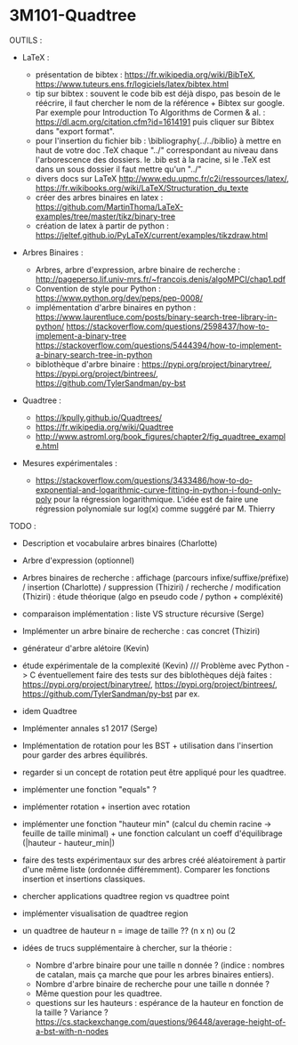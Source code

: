 # 3M101-Quadtree

 OUTILS :
 - LaTeX :
   - présentation de bibtex : https://fr.wikipedia.org/wiki/BibTeX, https://www.tuteurs.ens.fr/logiciels/latex/bibtex.html
   - tip sur bibtex : souvent le code bib est déjà dispo, pas besoin de le réécrire, il faut chercher le nom de la référence + Bibtex sur google. Par exemple pour Introduction To Algorithms de Cormen & al. : https://dl.acm.org/citation.cfm?id=1614191 puis cliquer sur Bibtex dans "export format".
   - pour l'insertion du fichier bib : \bibliography{../../biblio} à mettre en haut de votre doc .TeX chaque "../" correspondant au niveau dans l'arborescence des dossiers. le .bib est à la racine, si le .TeX est dans un sous dossier il faut mettre qu'un "../"
   - divers docs sur LaTeX http://www.edu.upmc.fr/c2i/ressources/latex/, https://fr.wikibooks.org/wiki/LaTeX/Structuration_du_texte
   - créer des arbres binaires en latex : https://github.com/MartinThoma/LaTeX-examples/tree/master/tikz/binary-tree
   - création de latex à partir de python : https://jeltef.github.io/PyLaTeX/current/examples/tikzdraw.html
- Arbres Binaires :
  - Arbres, arbre d'expression, arbre binaire de recherche : http://pageperso.lif.univ-mrs.fr/~francois.denis/algoMPCI/chap1.pdf
  - Convention de style pour Python : https://www.python.org/dev/peps/pep-0008/
  - implémentation d'arbre binaires en python : https://www.laurentluce.com/posts/binary-search-tree-library-in-python/
  https://stackoverflow.com/questions/2598437/how-to-implement-a-binary-tree
  https://stackoverflow.com/questions/5444394/how-to-implement-a-binary-search-tree-in-python
  - biblothèque d'arbre binaire :
  https://pypi.org/project/binarytree/, https://pypi.org/project/bintrees/, https://github.com/TylerSandman/py-bst 
  
- Quadtree :
  - https://kpully.github.io/Quadtrees/
  - https://fr.wikipedia.org/wiki/Quadtree
  - http://www.astroml.org/book_figures/chapter2/fig_quadtree_example.html
  
- Mesures expérimentales :
  - https://stackoverflow.com/questions/3433486/how-to-do-exponential-and-logarithmic-curve-fitting-in-python-i-found-only-poly pour la régression logarithmique. L'idée est de faire une régression polynomiale sur log(x) comme suggéré par M. Thierry

TODO :
- Description et vocabulaire arbres binaires (Charlotte)
- Arbre d'expression (optionnel)
- Arbres binaires de recherche : affichage (parcours infixe/suffixe/préfixe) / insertion (Charlotte) / suppression (Thiziri) / recherche / modification (Thiziri) : étude théorique (algo en pseudo code / python + compléxité)
- comparaison implémentation : liste VS structure récursive (Serge)
- Implémenter un arbre binaire de recherche : cas concret (Thiziri)
- générateur d'arbre alétoire (Kevin)
- étude expérimentale de la complexité (Kevin) /// Problème avec Python -> C
    éventuellement faire des tests sur des biblothèques déjà faites :
    https://pypi.org/project/binarytree/, https://pypi.org/project/bintrees/, https://github.com/TylerSandman/py-bst par ex. 
- idem Quadtree
- Implémenter annales s1 2017 (Serge)
- Implémentation de rotation pour les BST + utilisation dans l'insertion pour garder des arbres équilibrés.
- regarder si un concept de rotation peut être appliqué pour les quadtree.
- implémenter une fonction "equals" ?
- implémenter rotation + insertion avec rotation
- implémenter une fonction "hauteur min" (calcul du chemin racine -> feuille de taille minimal) + une fonction calculant un coeff d'équilibrage (|hauteur - hauteur_min|)
- faire des tests expérimentaux sur des arbres créé aléatoirement à partir d'une même liste (ordonnée différemment). Comparer les fonctions insertion et insertions classiques.
- chercher applications quadtree region vs quadtree point
- implémenter visualisation de quadtree region
- un quadtree de hauteur n = image de taille ?? (n x n) ou (2

- idées de trucs supplémentaire à chercher, sur la théorie : 
    - Nombre d'arbre binaire pour une taille n donnée ? (indice : nombres de catalan, mais ça marche que pour les arbres binaires entiers). 
    - Nombre d'arbre binaire de recherche pour une taille n donnée ? 
    - Même question pour les quadtree.
    - questions sur les hauteurs : espérance de la hauteur en fonction de la taille ? Variance ? https://cs.stackexchange.com/questions/96448/average-height-of-a-bst-with-n-nodes
    


